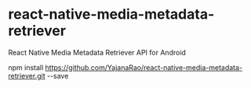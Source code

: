 # react-native-media-metadata-retriever
React Native Media Metadata Retriever API for Android

npm install https://github.com/YajanaRao/react-native-media-metadata-retriever.git --save
